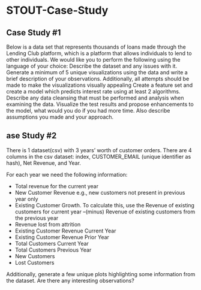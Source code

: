 # STOUT-Case-Study

## Case Study #1
Below is a data set that represents thousands of loans made through the Lending Club platform, which is a platform that allows individuals to lend to other individuals.
We would like you to perform the following using the language of your choice:
Describe the dataset and any issues with it.
Generate a minimum of 5 unique visualizations using the data and write a brief description of your observations. Additionally, all attempts should be made to make the visualizations visually appealing
Create a feature set and create a model which predicts interest rate using at least 2 algorithms. Describe any data cleansing that must be performed and analysis when examining the data.
Visualize the test results and propose enhancements to the model, what would you do if you had more time. Also describe assumptions you made and your approach.

## ase Study #2
There is 1 dataset(csv) with 3 years’ worth of customer orders. There are 4 columns in the csv dataset: index, CUSTOMER_EMAIL (unique identifier as hash), Net Revenue, and Year.

For each year we need the following information:
* Total revenue for the current year
* New Customer Revenue e.g., new customers not present in previous year only
* Existing Customer Growth. To calculate this, use the Revenue of existing customers for current year –(minus) Revenue of existing customers from the previous year
* Revenue lost from attrition
* Existing Customer Revenue Current Year
* Existing Customer Revenue Prior Year
* Total Customers Current Year
* Total Customers Previous Year
* New Customers
* Lost Customers

Additionally, generate a few unique plots highlighting some information from the dataset. Are there any interesting observations?
